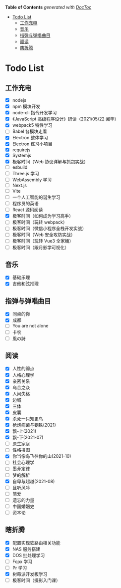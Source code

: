 <!-- START doctoc generated TOC please keep comment here to allow auto update -->
<!-- DON'T EDIT THIS SECTION, INSTEAD RE-RUN doctoc TO UPDATE -->

**Table of Contents** _generated with [DocToc](https://github.com/thlorenz/doctoc)_

- [Todo List](#todo-list)
  - [工作充电](#工作充电)
  - [音乐](#音乐)
  - [指弹与弹唱曲目](#指弹与弹唱曲目)
  - [阅读](#阅读)
  - [瞎折腾](#瞎折腾)

<!-- END doctoc generated TOC please keep comment here to allow auto update -->

# Todo List

## 工作充电

- [x] nodejs
- [x] npm 模块开发
- [x] node-cli 指令开发学习
- [x] 《JavaScript 高级程序设计》研读（2021/05/22 阅毕）
- [x] webpack5 特性学习
- [ ] Babel 各模块走看
- [x] Electron 整体学习
- [x] Electron 练习小项目
- [x] requirejs
- [x] Systemjs
- [x] 极客时间（Web 协议详解与抓包实战）
- [ ] esbuild
- [ ] Three.js 学习
- [ ] WebAssembly 学习
- [ ] Next.js
- [ ] Vite
- [ ] 一个人工智能的诞生学习
- [ ] 程序员的英语
- [ ] React 源码阅读
- [x] 极客时间（如何成为学习高手）
- [ ] 极客时间（玩转 webpack）
- [ ] 极客时间（微信小程序全栈开发实战）
- [ ] 极客时间（Web 安全攻防实战）
- [ ] 极客时间（玩转 Vue3 全家桶）
- [ ] 极客时间（跟月影学可视化）

## 音乐

- [x] 基础乐理
- [x] 吉他和弦推理

## 指弹与弹唱曲目

- [x] 同桌的你
- [x] 成都
- [ ] You are not alone
- [ ] 卡农
- [ ] 風の詩

## 阅读

- [x] 人性的弱点
- [x] 人格心理学
- [x] 亲密关系
- [x] 乌合之众
- [x] 人间失格
- [x] 边城
- [x] 三体
- [x] 皮囊
- [x] 杀死一只知更鸟
- [x] 枪炮病菌与钢铁(2021)
- [x] 飘-上(2021)
- [x] 飘-下(2021-07)
- [ ] 原生家庭
- [ ] 性格拼图
- [x] 你当像鸟飞往你的山(2021-10)
- [ ] 社会心理学
- [ ] 墨菲定律
- [ ] 梦的解析
- [x] 自卑与超越(2021-08)
- [ ] 且听风吟
- [ ] 简爱
- [ ] 遗忘的力量
- [ ] 中国婚姻史
- [ ] 资本论

## 瞎折腾

- [x] 配置实现软路由相关功能
- [x] NAS 服务搭建
- [x] DOS 批处理学习
- [ ] Fcpx 学习
- [ ] Pr 学习
- [x] 树莓派开发板学习
- [ ] 极客时间（摄影入门课）
